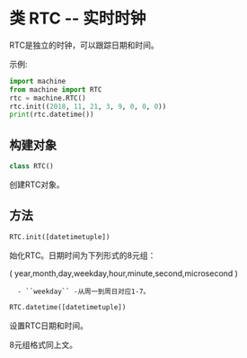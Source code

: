类 RTC -- 实时时钟
============================

RTC是独立的时钟，可以跟踪日期和时间。

示例:

```python
import machine
from machine import RTC 
rtc = machine.RTC()
rtc.init((2018, 11, 21, 3, 9, 0, 0, 0))
print(rtc.datetime())
```

构建对象
------------

```python
class RTC()
```

创建RTC对象。

方法
-------

```python
RTC.init([datetimetuple])
```

始化RTC。日期时间为下列形式的8元组：

( year,month,day,weekday,hour,minute,second,microsecond )

      - ``weekday`` -从周一到周日对应1-7。


```python
RTC.datetime([datetimetuple])
```

设置RTC日期和时间。

8元组格式同上文。


